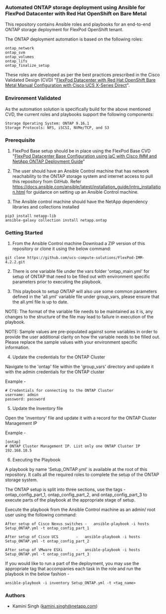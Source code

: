 ### Automated ONTAP storage deployment using Ansible for FlexPod Datacenter with Red Hat OpenShift on Bare Metal
 
This repository contains Ansible roles and playbooks for an end-to-end ONTAP storage deployment for FlexPod OpenShift tenant.

The ONTAP deployment automation is based on the following roles:

	ontap_network
	ontap_svm
	ontap_volumes
	ontap_lifs
	ontap_finalize_setup

These roles are developed as per the best practices prescribed in the Cisco Validated Design (CVD) "[FlexPod Datacenter with Red Hat OpenShift Bare Metal Manual Configuration with Cisco UCS X-Series Direct](https://www.cisco.com/c/en/us/td/docs/unified_computing/ucs/UCS_CVDs/flexpod_rh_ocp_bm_xseries.html)".

### Environment Validated

As the automation solution is specifically build for the above mentioned CVD, the current roles and playbooks support the following components:

	Storage Operating System: ONTAP 9.16.1
	Storage Protocols: NFS, iSCSI, NVMe/TCP, and S3

### Prerequisite

1. FlexPod Base setup should be in place using the FlexPod Base CVD "[FlexPod Datacenter Base Configuration using IaC with Cisco IMM and NetApp ONTAP Deployment Guide](https://www.cisco.com/c/en/us/td/docs/unified_computing/ucs/UCS_CVDs/flexpod_base_imm_m7_iac.html)"

2. The user should have an Ansible Control machine that has network reachability to the ONTAP storage system and internet access to pull this repository from GitHub.
Refer https://docs.ansible.com/ansible/latest/installation_guide/intro_installation.html for guidance on setting up an Ansible Control machine.

3. The Ansible control machine should have the NetApp dependency libraries and collections installed

```
pip3 install netapp-lib
ansible-galaxy collection install netapp.ontap
```

### Getting Started

1. From the Ansible Control machine Download a ZIP version of this repository or clone it using the below command:
	
```
git clone https://github.com/ucs-compute-solutions/FlexPod-IMM-4.2.2.git
```

2. There is one variable file under the vars folder 'ontap_main.yml' for setup of ONTAP that need to be filled out with environment specific parameters prior to executing the playbook.

3. This playbook to setup ONTAP will also use some common parameters defined in the 'all.yml' variable file under group_vars, please ensure that the all.yml file is up to date. 

NOTE: The format of the variable file needs to be maintained as it is, any changes to the structure of the file may lead to failure in execution of the playbook.

NOTE: Sample values are pre-populated against some variables in order to provide the user additional clarity on how the variable needs to be filled out. Please replace the sample values with your environment specific information.

4. Update the credentials for the ONTAP Cluster

Navigate to the 'ontap' file within the 'group_vars' directory and update it with the admin credentials for the ONTAP cluster 

Example -

	# Credentials for connecting to the ONTAP Cluster
	username: admin
	password: password

5. Update the Inventory file

Open the 'inventory' file and update it with a record for the ONTAP Cluster Management IP

Example -

	[ontap]
	# ONTAP Cluster Management IP. List only one ONTAP Cluster IP
	192.168.10.5

6. Executing the Playbook

A playbook by name 'Setup_ONTAP.yml' is available at the root of this repository. It calls all the required roles to complete the setup of the ONTAP storage system.

The ONTAP setup is split into three sections, use the tags - ontap_config_part_1, ontap_config_part_2, and ontap_config_part_3 to execute parts of the playbook at the appropriate stage of setup.

Execute the playbook from the Ansible Control machine as an admin/ root user using the following command:


	After setup of Cisco Nexus switches	-	ansible-playbook -i hosts Setup_ONTAP.yml -t ontap_config_part_1

	After setup of Cisco UCS		-	ansible-playbook -i hosts Setup_ONTAP.yml -t ontap_config_part_2

	After setup of VMware ESXi		-	ansible-playbook -i hosts Setup_ONTAP.yml -t ontap_config_part_3
	

If you would like to run a part of the deployment, you may use the appropriate tag that accompanies each task in the role and run the playbook in the below fashion -

	ansible-playbook -i inventory Setup_ONTAP.yml -t <tag_name>	

### Authors

 * Kamini Singh (kamini.singh@netapp.com)
